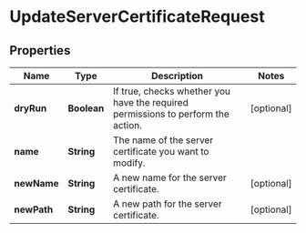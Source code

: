 

# UpdateServerCertificateRequest


## Properties

| Name | Type | Description | Notes |
|------------ | ------------- | ------------- | -------------|
|**dryRun** | **Boolean** | If true, checks whether you have the required permissions to perform the action. |  [optional] |
|**name** | **String** | The name of the server certificate you want to modify. |  |
|**newName** | **String** | A new name for the server certificate. |  [optional] |
|**newPath** | **String** | A new path for the server certificate. |  [optional] |



